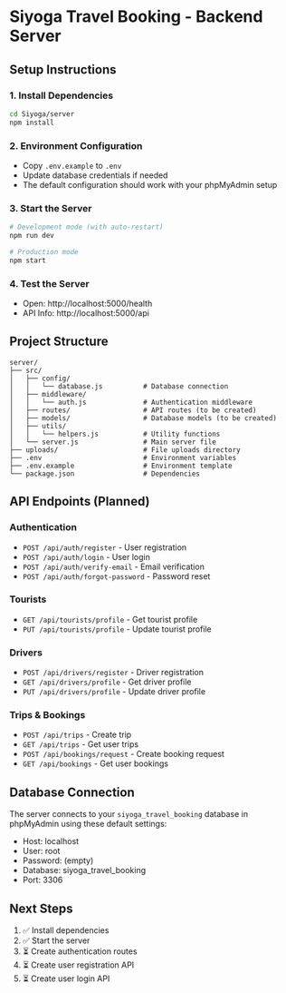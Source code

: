 # Siyoga Travel Booking - Backend Server

## Setup Instructions

### 1. Install Dependencies
```bash
cd Siyoga/server
npm install
```

### 2. Environment Configuration
- Copy `.env.example` to `.env`
- Update database credentials if needed
- The default configuration should work with your phpMyAdmin setup

### 3. Start the Server
```bash
# Development mode (with auto-restart)
npm run dev

# Production mode
npm start
```

### 4. Test the Server
- Open: http://localhost:5000/health
- API Info: http://localhost:5000/api

## Project Structure

```
server/
├── src/
│   ├── config/
│   │   └── database.js          # Database connection
│   ├── middleware/
│   │   └── auth.js              # Authentication middleware
│   ├── routes/                  # API routes (to be created)
│   ├── models/                  # Database models (to be created)
│   ├── utils/
│   │   └── helpers.js           # Utility functions
│   └── server.js                # Main server file
├── uploads/                     # File uploads directory
├── .env                         # Environment variables
├── .env.example                 # Environment template
└── package.json                 # Dependencies
```

## API Endpoints (Planned)

### Authentication
- `POST /api/auth/register` - User registration
- `POST /api/auth/login` - User login
- `POST /api/auth/verify-email` - Email verification
- `POST /api/auth/forgot-password` - Password reset

### Tourists
- `GET /api/tourists/profile` - Get tourist profile
- `PUT /api/tourists/profile` - Update tourist profile

### Drivers
- `POST /api/drivers/register` - Driver registration
- `GET /api/drivers/profile` - Get driver profile
- `PUT /api/drivers/profile` - Update driver profile

### Trips & Bookings
- `POST /api/trips` - Create trip
- `GET /api/trips` - Get user trips
- `POST /api/bookings/request` - Create booking request
- `GET /api/bookings` - Get user bookings

## Database Connection

The server connects to your `siyoga_travel_booking` database in phpMyAdmin using these default settings:

- Host: localhost
- User: root
- Password: (empty)
- Database: siyoga_travel_booking
- Port: 3306

## Next Steps

1. ✅ Install dependencies
2. ✅ Start the server
3. ⏳ Create authentication routes
4. ⏳ Create user registration API
5. ⏳ Create user login API
